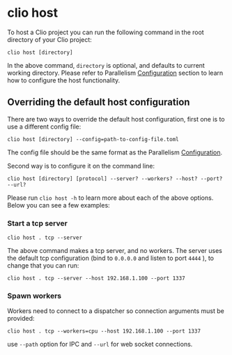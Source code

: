 # clio host

To host a Clio project you can run the following command in the root directory of your Clio project:

```text
clio host [directory]
```

In the above command, `directory` is optional, and defaults to current working directory. Please refer to Parallelism [Configuration](../../reference/parallelism/parallelism.md) section to learn how to configure the host functionality.

## Overriding the default host configuration

There are two ways to override the default host configuration, first one is to use a different config file:

```text
clio host [directory] --config=path-to-config-file.toml
```

The config file should be the same format as the Parallelism [Configuration](../../reference/parallelism/parallelism.md).

Second way is to configure it on the command line:

```text
clio host [directory] [protocol] --server? --workers? --host? --port? --url?
```

Please run `clio host -h` to learn more about each of the above options. Below you can see a few examples:

### Start a tcp server

```text
clio host . tcp --server
```

The above command makes a tcp server, and no workers. The server uses the default tcp configuration \(bind to `0.0.0.0` and listen to port `4444` \), to change that you can run:

```text
clio host . tcp --server --host 192.168.1.100 --port 1337
```

### Spawn workers

Workers need to connect to a dispatcher so connection arguments must be provided:

```text
clio host . tcp --workers=cpu --host 192.168.1.100 --port 1337
```

use `--path` option for IPC and `--url` for web socket connections.

